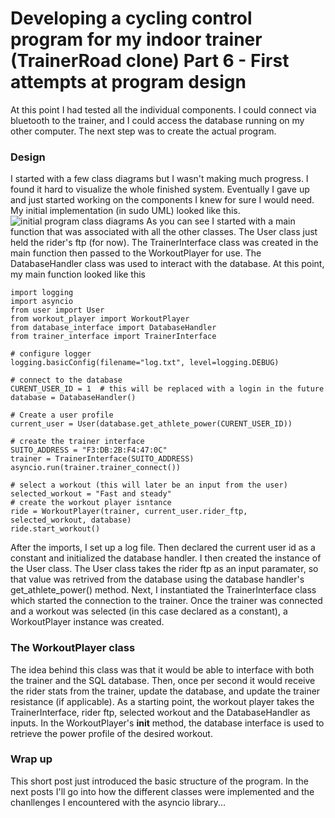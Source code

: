 # Developing a cycling control program for my indoor trainer (TrainerRoad clone) Part 6 - First attempts at program design 

At this point I had tested all the individual components. I could connect via bluetooth to the trainer, and I could access the database running on my other computer. The next step was to create the actual program. 
### Design
I started with a few class diagrams but I wasn't making much progress. I found it hard to visualize the whole finished system.
Eventually I gave up and just started working on the components I knew for sure I would need. My initial implementation (in sudo UML) looked like this.
![initial program class diagrams](https://user-images.githubusercontent.com/102377660/185766990-1d834a6f-fabd-4430-8a29-8db18ddef928.png)
As you can see I started with a main function that was associated with all the other classes. The User class just held the rider's ftp (for now). The TrainerInterface class was created in the main function then passed to the WorkoutPlayer for use. The DatabaseHandler class was used to interact with the database. 
At this point, my main function looked like this
```
import logging
import asyncio
from user import User
from workout_player import WorkoutPlayer
from database_interface import DatabaseHandler
from trainer_interface import TrainerInterface

# configure logger
logging.basicConfig(filename="log.txt", level=logging.DEBUG)

# connect to the database
CURENT_USER_ID = 1  # this will be replaced with a login in the future
database = DatabaseHandler()

# Create a user profile
current_user = User(database.get_athlete_power(CURENT_USER_ID))

# create the trainer interface
SUITO_ADDRESS = "F3:DB:2B:F4:47:0C"
trainer = TrainerInterface(SUITO_ADDRESS)
asyncio.run(trainer.trainer_connect())

# select a workout (this will later be an input from the user)
selected_workout = "Fast and steady"
# create the workout player isntance
ride = WorkoutPlayer(trainer, current_user.rider_ftp, selected_workout, database)
ride.start_workout()
```
After the imports, I set up a log file. Then declared the current user id as a constant and initialized the database handler. I then created the instance of the User class. The User class takes the rider ftp as an input paramater, so that value was retrived from the database using the database handler's get_athlete_power() method.
Next, I instantiated the TrainerInterface class which started the connection to the trainer. Once the trainer was connected and a workout was selected (in this case declared as a constant), a WorkoutPlayer instance was created.

### The WorkoutPlayer class
The idea behind this class was that it would be able to interface with both the trainer and the SQL database. Then, once per second it would receive the rider stats from the trainer, update the database, and update the trainer resistance (if applicable). 
As a starting point, the workout player takes the TrainerInterface, rider ftp, selected workout and the DatabaseHandler as inputs. 
In the WorkoutPlayer's __init__ method, the database interface is used to retrieve the power profile of the desired workout. 

### Wrap up 
This short post just introduced the basic structure of the program. In the next posts I'll go into how the different classes were implemented and the chanllenges I encountered with the asyncio library... 

